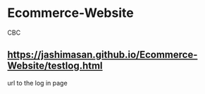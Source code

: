# Ecommerce-Website
CBC 
## https://jashimasan.github.io/Ecommerce-Website/testlog.html
url to the log in page 


